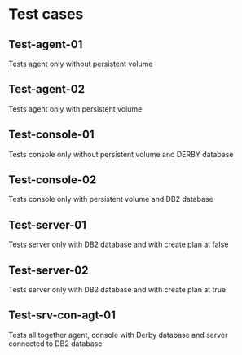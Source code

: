 # Test cases
## Test-agent-01
Tests agent only without persistent volume
## Test-agent-02
Tests agent only with persistent volume
## Test-console-01
Tests console only without persistent volume and DERBY database
## Test-console-02
Tests console only with persistent volume and DB2 database
## Test-server-01
Tests server only with DB2 database and with create plan at false
## Test-server-02
Tests server only with DB2 database and with create plan at true
## Test-srv-con-agt-01
Tests all together agent, console with Derby database and server connected to DB2 database
